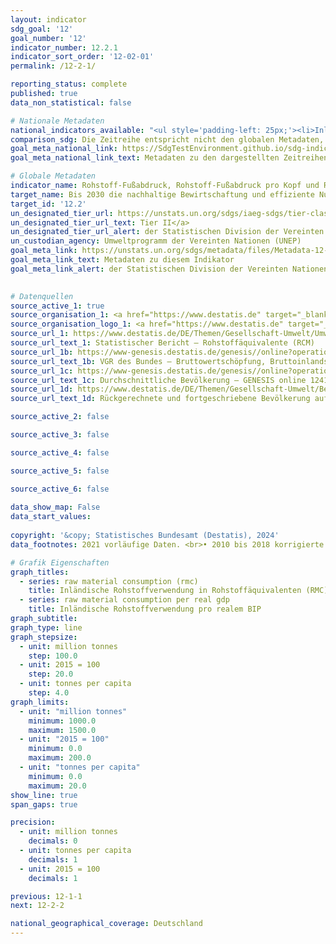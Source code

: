 ```yaml
---
layout: indicator    
sdg_goal: '12'    
goal_number: '12'    
indicator_number: 12.2.1    
indicator_sort_order: '12-02-01'    
permalink: /12-2-1/    

reporting_status: complete    
published: true    
data_non_statistical: false    

# Nationale Metadaten    
national_indicators_available: "<ul style='padding-left: 25px;'><li>Inländische Rohstoffverwendung in Rohstoffäquivalenten (RMC)</li> <li> Inländische Rohstoffverwendung pro realem BIP</li></ul>"    
comparison_sdg: Die Zeitreihe entspricht nicht den globalen Metadaten, bietet aber zusätzliche Informationen.    
goal_meta_national_link: https://SdgTestEnvironment.github.io/sdg-indicators/public/Meta/12.2.1.pdf
goal_meta_national_link_text: Metadaten zu den dargestellten Zeitreihen    

# Globale Metadaten    
indicator_name: Rohstoff-Fußabdruck, Rohstoff-Fußabdruck pro Kopf und Rohstoff-Fußabdruck im Verhältnis zum BIP    
target_name: Bis 2030 die nachhaltige Bewirtschaftung und effiziente Nutzung der natürlichen Ressourcen erreichen    
target_id: '12.2'    
un_designated_tier_url: https://unstats.un.org/sdgs/iaeg-sdgs/tier-classification/'    
un_designated_tier_url_text: Tier II</a>    
un_designated_tier_url_alert: der Statistischen Division der Vereinten Nationen    
un_custodian_agency: Umweltprogramm der Vereinten Nationen (UNEP)    
goal_meta_link: https://unstats.un.org/sdgs/metadata/files/Metadata-12-02-01.pdf    
goal_meta_link_text: Metadaten zu diesem Indikator    
goal_meta_link_alert: der Statistischen Division der Vereinten Nationen    
    

# Datenquellen
source_active_1: true
source_organisation_1: <a href="https://www.destatis.de" target="_blank"> Statistisches Bundesamt (Destatis) </a>
source_organisation_logo_1: <a href="https://www.destatis.de" target="_blank"><img src="https://sdg-indikatoren.de/public/OrgImgDe/destatis.png" alt="Logo destatis" style="height:60px; width:148px"/></a>
source_url_1: https://www.destatis.de/DE/Themen/Gesellschaft-Umwelt/Umwelt/UGR/rohstoffe-materialfluesse-wasser/Publikationen/Downloads/statistischer-bericht-rohstoffaequivalente-5853101217005.xlsx
source_url_text_1: Statistischer Bericht – Rohstoffäquivalente (RCM)
source_url_1b: https://www-genesis.destatis.de/genesis//online?operation=table&code=81000-0001&bypass=true&language=de
source_url_text_1b: VGR des Bundes – Bruttowertschöpfung, Bruttoinlandsprodukt (nominal/preisbereinigt) – GENESIS online 81000-0001
source_url_1c: https://www-genesis.destatis.de/genesis//online?operation=table&code=12411-0041
source_url_text_1c: Durchschnittliche Bevölkerung – GENESIS online 12411-0041
source_url_1d: https://www.destatis.de/DE/Themen/Gesellschaft-Umwelt/Bevoelkerung/Bevoelkerungsstand/_inhalt.html#sprg233540
source_url_text_1d: Rückgerechnete und fortgeschriebene Bevölkerung auf Grundlage des Zensus 2011 – 1991 bis 2011

source_active_2: false

source_active_3: false

source_active_4: false

source_active_5: false

source_active_6: false
    
data_show_map: False    
data_start_values:     
    
copyright: '&copy; Statistisches Bundesamt (Destatis), 2024'    
data_footnotes: 2021 vorläufige Daten. <br>• 2010 bis 2018 korrigierte Daten.    

# Grafik Eigenschaften    
graph_titles:
  - series: raw material consumption (rmc)
    title: Inländische Rohstoffverwendung in Rohstoffäquivalenten (RMC)
  - series: raw material consumption per real gdp
    title: Inländische Rohstoffverwendung pro realem BIP
graph_subtitle:     
graph_type: line
graph_stepsize: 
  - unit: million tonnes
    step: 100.0
  - unit: 2015 = 100
    step: 20.0
  - unit: tonnes per capita
    step: 4.0    
graph_limits:
  - unit: "million tonnes"
    minimum: 1000.0
    maximum: 1500.0
  - unit: "2015 = 100"
    minimum: 0.0
    maximum: 200.0
  - unit: "tonnes per capita"
    minimum: 0.0
    maximum: 20.0
show_line: true
span_gaps: true

precision:
  - unit: million tonnes
    decimals: 0
  - unit: tonnes per capita
    decimals: 1
  - unit: 2015 = 100
    decimals: 1    

previous: 12-1-1    
next: 12-2-2    

national_geographical_coverage: Deutschland    
---
```


<span></span>